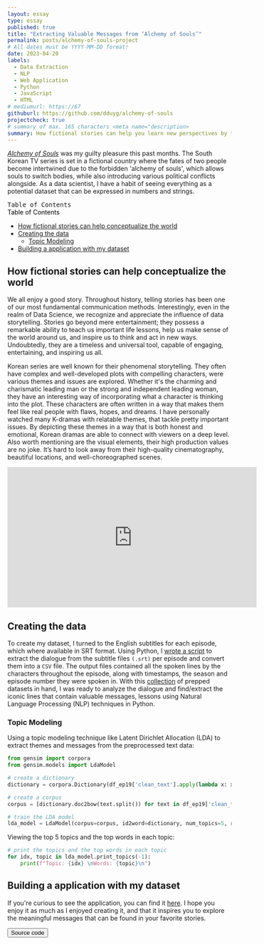 ```yaml
---
layout: essay
type: essay
published: true
title: "Extracting Valuable Messages from ‘Alchemy of Souls’"
permalink: posts/alchemy-of-souls-project
# All dates must be YYYY-MM-DD format!
date: 2023-04-20
labels:
  - Data Extraction
  - NLP
  - Web Application
  - Python
  - JavaScript
  - HTML
# mediumurl: https://67
githuburl: https://github.com/dduyg/alchemy-of-souls
projectcheck: true
# summary of max. 165 characters <meta name="description>
summary: How fictional stories can help you learn new perspectives by turning it into a data-based web application.
---
```


*<a href="https://www.imdb.com/title/tt20859920/" target="_blank" class="lined">Alchemy of Souls</a>* was my guilty pleasure this past months. The South Korean TV series is set in a fictional country where the fates of two people become intertwined due to the forbidden 'alchemy of souls', which allows souls to switch bodies, while also introducing various political conflicts alongside. As a data scientist, I have a habit of seeing everything as a potential dataset that can be expressed in numbers and strings.

  <div class="ui accordion">
    <div class="fluid ui labeled icon post button title">    
      <div class="ui icon"><i class="dropdown icon"></i></div>
       <div style="font-family: 'Source Code Pro', monospace;" class="ui content">Table of Contents&nbsp;&nbsp;</div>
      </div>
    <div class="content">
            <div class="ui small grey message">
      <div style="color: black;" class="header">Table of Contents</div>
  <ul class="list">
    <li><a href="#section-1" class="lined">How fictional stories can help conceptualize the world</a></li>
    <li><a href="#section-2" class="lined">Creating the data</a>
       <ul class="list">
          <li><a href="#section-3" class="lined">Topic Modeling</a></li>
       </ul> 
    </li>
    <li><a href="#section-4" class="lined">Building a application with my dataset</a></li>
  </ul>
    </div>
   </div>
  </div>

<div class="ui hidden divider"></div>

## <a id="section-1"></a>How fictional stories can help conceptualize the world

We all enjoy a good story. Throughout history, telling stories has been one of our most fundamental communication methods. Interestingly, even in the realm of Data Science, we recognize and appreciate the influence of data storytelling. Stories go beyond mere entertainment; they possess a remarkable ability to teach us important life lessons, help us make sense of the world around us, and inspire us to think and act in new ways. Undoubtedly, they are a timeless and universal tool, capable of engaging, entertaining, and inspiring us all.

Korean series are well known for their phenomenal storytelling. They often have complex and well-developed plots with compelling characters, were various themes and issues are explored. Whether it's the charming and charismatic leading man or the strong and independent leading woman, they have an interesting way of incorporating what a character is thinking into the plot. These characters are often written in a way that makes them feel like real people with flaws, hopes, and dreams. I have personally watched many K-dramas with relatable themes, that tackle pretty important issues. By depicting these themes in a way that is both honest and emotional, Korean dramas are able to connect with viewers on a deep level. Also worth mentioning are the visual elements, their high production values are no joke. It’s hard to look away from their high-quality cinematography, beautiful locations, and well-choreographed scenes.

<div class="ui embed">
  <iframe width="560" height="315" src="https://www.youtube.com/embed/axXUNvd47GI?cc_load_policy=1" title="YouTube video player" frameborder="0" allow="accelerometer; autoplay; clipboard-write; encrypted-media; gyroscope; picture-in-picture; web-share" allowfullscreen></iframe> 
</div>

## <a id="section-2"></a>Creating the data

To create my dataset, I turned to the English subtitles for each episode, which where available in SRT format. Using Python, I <a href="https://github.com/dduyg/alchemy-of-souls/blob/main/scripts/srt2csv_converter.py" target="_blank" class="lined">wrote a script</a>  to extract the dialogue from the subtitle files `(.srt)` per episode and convert them into a `CSV` file. The output files contained all the spoken lines by the characters throughout the episode, along with timestamps, the season and episode number they were spoken in. With this <a href="https://github.com/dduyg/alchemy-of-souls/tree/main/data/AoS-episodes" target="_blank" class="lined">collection</a> of prepped datasets in hand, I was ready to analyze the dialogue and find/extract the iconic lines that contain valuable messages, lessons using Natural Language Processing (NLP) techniques in Python.

### <a id="section-3"></a>Topic Modeling

Using a topic modeling technique like Latent Dirichlet Allocation (LDA) to extract themes and messages from the preprocessed text data:

```python
from gensim import corpora
from gensim.models import LdaModel

# create a dictionary
dictionary = corpora.Dictionary(df_ep19['clean_text'].apply(lambda x: x.split()))

# create a corpus
corpus = [dictionary.doc2bow(text.split()) for text in df_ep19['clean_text']]

# train the LDA model
lda_model = LdaModel(corpus=corpus, id2word=dictionary, num_topics=5, random_state=42)
```

Viewing the top 5 topics and the top words in each topic:

```python
# print the topics and the top words in each topic
for idx, topic in lda_model.print_topics(-1):
    print(f"Topic: {idx} \nWords: {topic}\n")
```

## <a id="section-4"></a>Building a application with my dataset


If you're curious to see the application, you can find it <a href="https://dduyg.github.io/alchemy-of-souls/" target="_blank" class="home">here</a>. <i class="small grey external alternate icon"></i> I hope you enjoy it as much as I enjoyed creating it, and that it inspires you to explore the meaningful messages that can be found in your favorite stories. 

<a href="https://github.com/dduyg/alchemy-of-souls" target="_blank">
   <button class="ui black button"> <i class="large github icon"></i> Source code </button>
</a>


<script>
   $('.ui.accordion').accordion();
</script>

<script>
  $('.ui.embed').embed();
</script>
